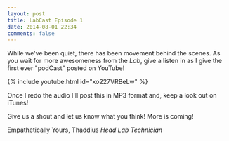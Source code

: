 ```yaml
---
layout: post
title: LabCast Episode 1
date: 2014-08-01 22:34
comments: false
---
```

While we've been quiet, there has been movement behind the scenes. As you wait for more awesomeness from the <em>Lab</em>, give a listen in as I give the first ever "podCast" posted on YouTube!

{% include youtube.html id="xo227VRBeLw" %}

Once I redo the audio I'll post this in MP3 format and, keep a look out on iTunes!

Give us a shout and let us know what you think! More is coming!

Empathetically Yours,
Thaddius
_Head Lab Technician_
